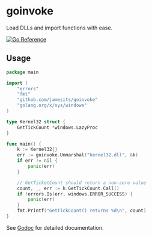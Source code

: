 # goinvoke

Load DLLs and import functions with ease.

[![Go Reference](https://pkg.go.dev/badge/github.com/jamesits/goinvoke.svg)](https://pkg.go.dev/github.com/jamesits/goinvoke)

## Usage

```go
package main

import (
	"errors"
	"fmt"
	"github.com/jamesits/goinvoke"
	"golang.org/x/sys/windows"
)

type Kernel32 struct {
	GetTickCount *windows.LazyProc
}

func main() {
	k := Kernel32{}
	err := goinvoke.Unmarshal("kernel32.dll", &k)
	if err != nil {
		panic(err)
	}

	// GetTicketCount should return a non-zero value
	count, _, err := k.GetTickCount.Call()
	if !errors.Is(err, windows.ERROR_SUCCESS) {
		panic(err)
    }
	fmt.Printf("GetTickCount() returns %d\n", count)
}
```

See [Godoc](https://pkg.go.dev/github.com/jamesits/goinvoke) for detailed documentation.
